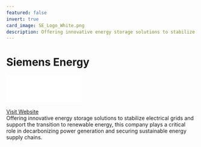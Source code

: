 ```yaml
---
featured: false
invert: true
card_image: SE_Logo_White.png
description: Offering innovative energy storage solutions to stabilize electrical grids and support the transition to renewable energy, this company plays a critical role in decarbonizing power generation and securing sustainable energy supply chains.
---
```


# Siemens Energy
<img src="SE_Logo_White.png" alt="Logo" style="max-width: 200px; height: auto;">

<a href="https://www.siemens-energy.com/us/en/home/products-services/solutions-usecase/storage-solutions.html">Visit Website</a>  
Offering innovative energy storage solutions to stabilize electrical grids and support the transition to renewable energy, this company plays a critical role in decarbonizing power generation and securing sustainable energy supply chains.
